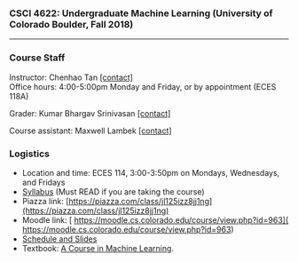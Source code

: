 ### CSCI 4622: Undergraduate Machine Learning (University of Colorado Boulder, Fall 2018)
***


### Course Staff

Instructor: Chenhao Tan [\[contact\]](mailto:Chenhao.Tan@colorado.edu)   
Office hours: 4:00-5:00pm Monday and Friday, or by appointment (ECES 118A)

Grader: Kumar Bhargav Srinivasan [\[contact\]](mailto:kumar.srinivasan@colorado.edu)

Course assistant: Maxwell Lambek [\[contact\]](mailto:maxwell.lambek@colorado.edu)   


### Logistics

* Location and time: ECES 114, 3:00-3:50pm on Mondays, Wednesdays, and Fridays
* [Syllabus](https://github.com/BoulderDS/CSCI-4622-Machine-Learning-18fa/blob/master/info/syllabus.md) (Must READ if you are taking the course)
* Piazza link: [https://piazza.com/class/jl125izz8jj1ng](https://piazza.com/class/jl125izz8jj1ng)
* Moodle link: [ https://moodle.cs.colorado.edu/course/view.php?id=963]( https://moodle.cs.colorado.edu/course/view.php?id=963)
* [Schedule and Slides](https://github.com/BoulderDS/CSCI-4622-Machine-Learning-18fa/blob/master/info/schedule.md)
* Textbook: [A Course in Machine Learning](http://ciml.info/).


